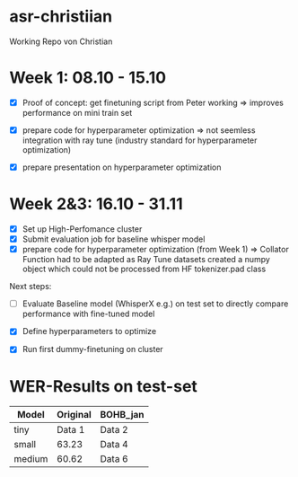 # asr-christiian
Working Repo von Christian

# Week 1: 08.10 - 15.10

* [x] Proof of concept: get finetuning script from Peter working
      => improves performance on mini train set
* [x] prepare code for hyperparameter optimization
      => not seemless integration with ray tune (industry standard for hyperparameter optimization)
* [x] prepare presentation on hyperparameter optimization


# Week 2&3: 16.10 - 31.11

* [x] Set up High-Perfomance cluster
* [x] Submit evaluation job for baseline whisper model
* [x] prepare code for hyperparameter optimization (from Week 1)
=> Collator Function had to be adapted as Ray Tune datasets created a numpy object which could not be processed from HF tokenizer.pad class 
      
Next steps:
* [ ] Evaluate Baseline model (WhisperX e.g.) on test set to directly compare performance with fine-tuned model
* [x] Define hyperparameters to optimize
* [x] Run first dummy-finetuning on cluster


# WER-Results on test-set

| Model | Original | BOHB_jan |
|----------|----------|----------|
| tiny    | Data 1   | Data 2   |
| small    | 63.23   | Data 4   |
| medium   | 60.62   | Data 6   |

